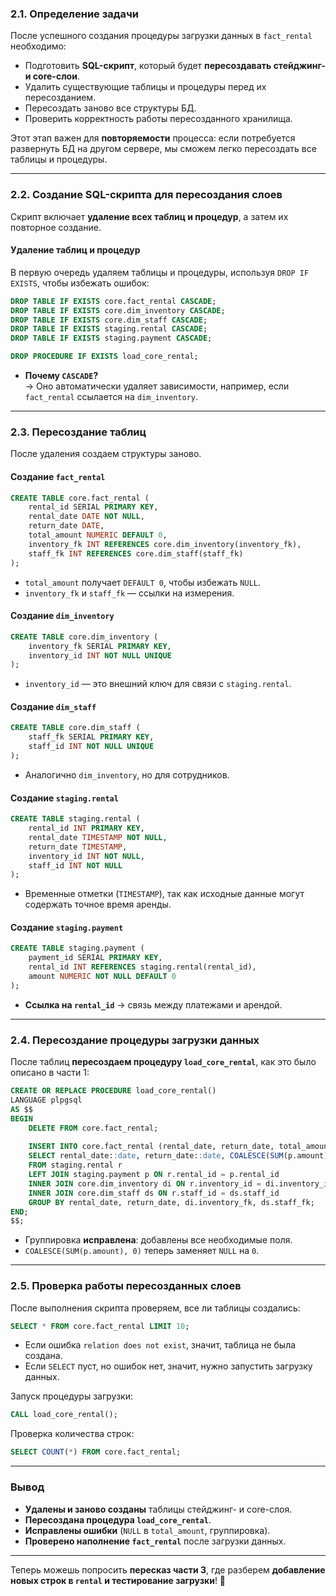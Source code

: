 ### **2.1. Определение задачи**

После успешного создания процедуры загрузки данных в `fact_rental` необходимо:

- Подготовить **SQL-скрипт**, который будет **пересоздавать стейджинг- и core-слои**.
- Удалить существующие таблицы и процедуры перед их пересозданием.
- Пересоздать заново все структуры БД.
- Проверить корректность работы пересозданного хранилища.

Этот этап важен для **повторяемости** процесса: если потребуется развернуть БД на другом сервере, мы сможем легко пересоздать все таблицы и процедуры.

---

### **2.2. Создание SQL-скрипта для пересоздания слоев**

Скрипт включает **удаление всех таблиц и процедур**, а затем их повторное создание.

#### **Удаление таблиц и процедур**

В первую очередь удаляем таблицы и процедуры, используя `DROP IF EXISTS`, чтобы избежать ошибок:

```sql
DROP TABLE IF EXISTS core.fact_rental CASCADE;
DROP TABLE IF EXISTS core.dim_inventory CASCADE;
DROP TABLE IF EXISTS core.dim_staff CASCADE;
DROP TABLE IF EXISTS staging.rental CASCADE;
DROP TABLE IF EXISTS staging.payment CASCADE;

DROP PROCEDURE IF EXISTS load_core_rental;
```

- **Почему `CASCADE`?**  
    → Оно автоматически удаляет зависимости, например, если `fact_rental` ссылается на `dim_inventory`.

---

### **2.3. Пересоздание таблиц**

После удаления создаем структуры заново.

#### **Создание `fact_rental`**

```sql
CREATE TABLE core.fact_rental (
    rental_id SERIAL PRIMARY KEY,
    rental_date DATE NOT NULL,
    return_date DATE,
    total_amount NUMERIC DEFAULT 0,
    inventory_fk INT REFERENCES core.dim_inventory(inventory_fk),
    staff_fk INT REFERENCES core.dim_staff(staff_fk)
);
```

- `total_amount` получает `DEFAULT 0`, чтобы избежать `NULL`.
- `inventory_fk` и `staff_fk` — ссылки на измерения.

#### **Создание `dim_inventory`**

```sql
CREATE TABLE core.dim_inventory (
    inventory_fk SERIAL PRIMARY KEY,
    inventory_id INT NOT NULL UNIQUE
);
```

- `inventory_id` — это внешний ключ для связи с `staging.rental`.

#### **Создание `dim_staff`**

```sql
CREATE TABLE core.dim_staff (
    staff_fk SERIAL PRIMARY KEY,
    staff_id INT NOT NULL UNIQUE
);
```

- Аналогично `dim_inventory`, но для сотрудников.

#### **Создание `staging.rental`**

```sql
CREATE TABLE staging.rental (
    rental_id INT PRIMARY KEY,
    rental_date TIMESTAMP NOT NULL,
    return_date TIMESTAMP,
    inventory_id INT NOT NULL,
    staff_id INT NOT NULL
);
```

- Временные отметки (`TIMESTAMP`), так как исходные данные могут содержать точное время аренды.

#### **Создание `staging.payment`**

```sql
CREATE TABLE staging.payment (
    payment_id SERIAL PRIMARY KEY,
    rental_id INT REFERENCES staging.rental(rental_id),
    amount NUMERIC NOT NULL DEFAULT 0
);
```

- **Ссылка на `rental_id`** → связь между платежами и арендой.

---

### **2.4. Пересоздание процедуры загрузки данных**

После таблиц **пересоздаем процедуру `load_core_rental`**, как это было описано в части 1:

```sql
CREATE OR REPLACE PROCEDURE load_core_rental()
LANGUAGE plpgsql
AS $$
BEGIN
    DELETE FROM core.fact_rental;
    
    INSERT INTO core.fact_rental (rental_date, return_date, total_amount, inventory_fk, staff_fk)
    SELECT rental_date::date, return_date::date, COALESCE(SUM(p.amount), 0), di.inventory_fk, ds.staff_fk
    FROM staging.rental r
    LEFT JOIN staging.payment p ON r.rental_id = p.rental_id
    INNER JOIN core.dim_inventory di ON r.inventory_id = di.inventory_id
    INNER JOIN core.dim_staff ds ON r.staff_id = ds.staff_id
    GROUP BY rental_date, return_date, di.inventory_fk, ds.staff_fk;
END;
$$;
```

- Группировка **исправлена**: добавлены все необходимые поля.
- `COALESCE(SUM(p.amount), 0)` теперь заменяет `NULL` на `0`.

---

### **2.5. Проверка работы пересозданных слоев**

После выполнения скрипта проверяем, все ли таблицы создались:

```sql
SELECT * FROM core.fact_rental LIMIT 10;
```

- Если ошибка `relation does not exist`, значит, таблица не была создана.
- Если `SELECT` пуст, но ошибок нет, значит, нужно запустить загрузку данных.

Запуск процедуры загрузки:

```sql
CALL load_core_rental();
```

Проверка количества строк:

```sql
SELECT COUNT(*) FROM core.fact_rental;
```

---

### **Вывод**

- **Удалены и заново созданы** таблицы стейджинг- и core-слоя.
- **Пересоздана процедура `load_core_rental`**.
- **Исправлены ошибки** (`NULL` в `total_amount`, группировка).
- **Проверено наполнение `fact_rental`** после загрузки данных.

---

Теперь можешь попросить **пересказ части 3**, где разберем **добавление новых строк в `rental` и тестирование загрузки**! 🚀